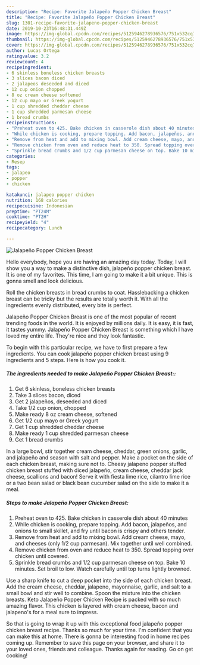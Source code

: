 ```yaml
---
description: "Recipe: Favorite Jalapeño Popper Chicken Breast"
title: "Recipe: Favorite Jalapeño Popper Chicken Breast"
slug: 1301-recipe-favorite-jalapeno-popper-chicken-breast
date: 2019-10-23T16:48:31.449Z
image: https://img-global.cpcdn.com/recipes/5125946278936576/751x532cq70/jalapeno-popper-chicken-breast-recipe-main-photo.jpg
thumbnail: https://img-global.cpcdn.com/recipes/5125946278936576/751x532cq70/jalapeno-popper-chicken-breast-recipe-main-photo.jpg
cover: https://img-global.cpcdn.com/recipes/5125946278936576/751x532cq70/jalapeno-popper-chicken-breast-recipe-main-photo.jpg
author: Lucas Ortega
ratingvalue: 3.2
reviewcount: 4
recipeingredient:
- 6 skinless boneless chicken breasts
- 3 slices bacon diced
- 2 jalapeos deseeded and diced
- 12 cup onion chopped
- 8 oz cream cheese softened
- 12 cup mayo or Greek yogurt
- 1 cup shredded cheddar cheese
- 1 cup shredded parmesan cheese
- 1 bread crumbs
recipeinstructions:
- "Preheat oven to 425. Bake chicken in casserole dish about 40 minutes"
- "While chicken is cooking, prepare topping. Add bacon, jalapeños, and onions to small skillet, and fry until bacon is crispy and others tender."
- "Remove from heat and add to mixing bowl. Add cream cheese, mayo, and cheeses (only 1/2 cup parmesan). Mix together until well combined."
- "Remove chicken from oven and reduce heat to 350. Spread topping over chicken until covered."
- "Sprinkle bread crumbs and 1/2 cup parmesan cheese on top. Bake 10 minutes. Set broil to low. Watch carefully until top turns lightly browned."
categories:
- Resep
tags:
- jalapeo
- popper
- chicken

katakunci: jalapeo popper chicken
nutrition: 168 calories
recipecuisine: Indonesian
preptime: "PT24M"
cooktime: "PT2H"
recipeyield: "4"
recipecategory: Lunch

---
```



![Jalapeño Popper Chicken Breast](https://img-global.cpcdn.com/recipes/5125946278936576/751x532cq70/jalapeno-popper-chicken-breast-recipe-main-photo.jpg)

Hello everybody, hope you are having an amazing day today. Today, I will show you a way to make a distinctive dish, jalapeño popper chicken breast. It is one of my favorites. This time, I am going to make it a bit unique. This is gonna smell and look delicious.

Roll the chicken breasts in bread crumbs to coat. Hasslebacking a chicken breast can be tricky but the results are totally worth it. With all the ingredients evenly distributed, every bite is perfect.

Jalapeño Popper Chicken Breast is one of the most popular of recent trending foods in the world. It is enjoyed by millions daily. It is easy, it is fast, it tastes yummy. Jalapeño Popper Chicken Breast is something which I have loved my entire life. They're nice and they look fantastic.


To begin with this particular recipe, we have to first prepare a few ingredients. You can cook jalapeño popper chicken breast using 9 ingredients and 5 steps. Here is how you cook it.

##### The ingredients needed to make Jalapeño Popper Chicken Breast::

1. Get 6 skinless, boneless chicken breasts
1. Take 3 slices bacon, diced
1. Get 2 jalapeños, deseeded and diced
1. Take 1/2 cup onion, chopped
1. Make ready 8 oz cream cheese, softened
1. Get 1/2 cup mayo or Greek yogurt
1. Get 1 cup shredded cheddar cheese
1. Make ready 1 cup shredded parmesan cheese
1. Get 1 bread crumbs


In a large bowl, stir together cream cheese, cheddar, green onions, garlic, and jalapeño and season with salt and pepper. Make a pocket on the side of each chicken breast, making sure not to. Cheesy jalapeno popper stuffed chicken breast stuffed with diced jalapeño, cream cheese, cheddar jack cheese, scallions and bacon! Serve it with fiesta lime rice, cilantro lime rice or a two bean salad or black bean cucumber salad on the side to make it a meal. 

##### Steps to make Jalapeño Popper Chicken Breast:

1. Preheat oven to 425. Bake chicken in casserole dish about 40 minutes
1. While chicken is cooking, prepare topping. Add bacon, jalapeños, and onions to small skillet, and fry until bacon is crispy and others tender.
1. Remove from heat and add to mixing bowl. Add cream cheese, mayo, and cheeses (only 1/2 cup parmesan). Mix together until well combined.
1. Remove chicken from oven and reduce heat to 350. Spread topping over chicken until covered.
1. Sprinkle bread crumbs and 1/2 cup parmesan cheese on top. Bake 10 minutes. Set broil to low. Watch carefully until top turns lightly browned.


Use a sharp knife to cut a deep pocket into the side of each chicken breast. Add the cream cheese, cheddar, jalapeno, mayonnaise, garlic, and salt to a small bowl and stir well to combine. Spoon the mixture into the chicken breasts. Keto Jalapeño Popper Chicken Recipe is packed with so much amazing flavor. This chicken is layered with cream cheese, bacon and jalapeno&#39;s for a meal sure to impress. 

So that is going to wrap it up with this exceptional food jalapeño popper chicken breast recipe. Thanks so much for your time. I'm confident that you can make this at home. There is gonna be interesting food in home recipes coming up. Remember to save this page on your browser, and share it to your loved ones, friends and colleague. Thanks again for reading. Go on get cooking!
